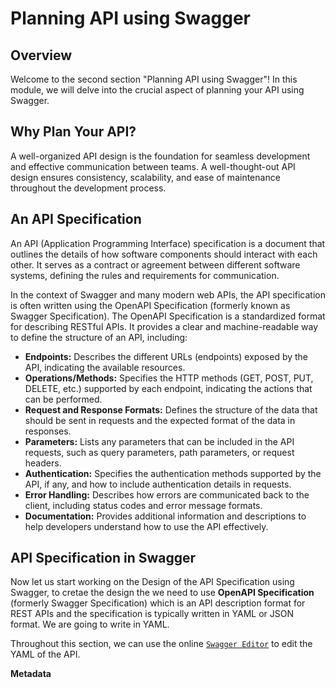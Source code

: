 # Planning API using Swagger


## Overview
Welcome to the second section "Planning API using Swagger"! In this module, we will delve into the crucial aspect of planning your API using Swagger. 

## Why Plan Your API?
A well-organized API design is the foundation for seamless development and effective communication between teams. A well-thought-out API design ensures consistency, scalability, and ease of maintenance throughout the development process.

## An API Specification
An API (Application Programming Interface) specification is a document that outlines the details of how software components should interact with each other. It serves as a contract or agreement between different software systems, defining the rules and requirements for communication.

In the context of Swagger and many modern web APIs, the API specification is often written using the OpenAPI Specification (formerly known as Swagger Specification). The OpenAPI Specification is a standardized format for describing RESTful APIs. It provides a clear and machine-readable way to define the structure of an API, including:

- **Endpoints:** Describes the different URLs (endpoints) exposed by the API, indicating the available resources.
- **Operations/Methods:** Specifies the HTTP methods (GET, POST, PUT, DELETE, etc.) supported by each endpoint, indicating the actions that can be performed.
- **Request and Response Formats:** Defines the structure of the data that should be sent in requests and the expected format of the data in responses.
- **Parameters:** Lists any parameters that can be included in the API requests, such as query parameters, path parameters, or request headers.
- **Authentication:** Specifies the authentication methods supported by the API, if any, and how to include authentication details in requests.
- **Error Handling:** Describes how errors are communicated back to the client, including status codes and error message formats.
- **Documentation:** Provides additional information and descriptions to help developers understand how to use the API effectively.

## API Specification in Swagger
Now let us start working on the Design of the API Specification using Swagger, to cretae the design the we need to use **OpenAPI Specification** (formerly Swagger Specification) which is an API description format for REST APIs and the specification is typically written in YAML or JSON format. We are going to write in YAML.

Throughout this section, we can use the online [`Swagger Editor`](https://editor.swagger.io/) to edit the YAML of the API.


**Metadata**

  




